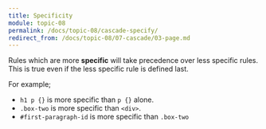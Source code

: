 ```yaml
---
title: Specificity
module: topic-08
permalink: /docs/topic-08/cascade-specify/
redirect_from: /docs/topic-08/07-cascade/03-page.md
---
```


<div class="divider-heading"></div>

Rules which are more **specific** will take precedence over less specific rules. This is true even if the less specific rule is defined last.

For example;
- `h1 p {}` is more specific than `p {}` alone.
- `.box-two` is more specific than `<div>`.
- `#first-paragraph-id` is more specific than `.box-two`


<div class="codepen-embed">
  <p data-height="600" data-theme-id="30567" data-slug-hash="XeGKGd" data-default-tab="css,result" data-user="Media-Ed-Online" data-embed-version="2" data-pen-title="[Topic-07]  Cascading, Pt. 2" class="codepen"></p>
</div>
